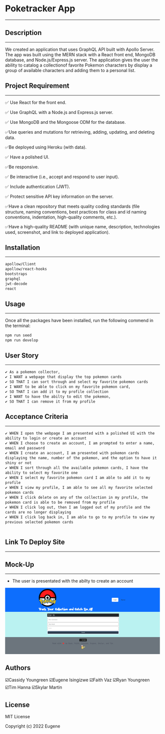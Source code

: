 # Poketracker App
---

## Description

---

We created an application that uses GraphQL API built with Apollo Server. The app was built using the MERN stack with a React front end, MongoDB database, and Node.js/Express.js server. The application  gives the user the ability to catalog a collectionof favorite Pokemon characters by display a group of available characters and adding them to a personal list.



## Project Requirement 
--- 

✅ Use React for the front end.

✅ Use GraphQL with a Node.js and Express.js server.

✅ Use MongoDB and the Mongoose ODM for the database.

✅Use queries and mutations for retrieving, adding, updating, and deleting data.

✅Be deployed using Heroku (with data).

✅ Have a polished UI.

✅Be responsive.

✅ Be interactive (i.e., accept and respond to user input).

✅ Include authentication (JWT).

✅ Protect sensitive API key information on the server.

✅Have a clean repository that meets quality coding standards (file structure, naming conventions, best practices for class and id naming conventions, indentation, high-quality comments, etc.).

✅Have a high-quality README (with unique name, description, technologies used, screenshot, and link to deployed application).

## Installation 
---

```
apollow/Client
apollow/react-hooks
bootstraps
graphql
jwt-decode
react
```

## Usage 
---

Once all the packages have been installed, run the following commend in the terminal:
```
npm run seed
npm run develop

```


## User Story
---

```
✔️ As a pokemon collector, 
✔️ I WANT a webpage that display the top pokemon cards 
✔️ SO THAT I can sort through and select my favorite pokemon cards
✔️ I WANT to be able to click on my favorite pokemon card, 
✔️ SO THAT I can add it to my profile collection 
✔️ I WANT to have the abilty to edit the pokemon,
✔️ SO THAT I can remove it from my profile 

```
## Acceptance Criteria 
---
```
✔️ WHEN I open the webpage I am presented with a polished UI with the ability to login or create an account
✔️ WHEN I choose to create an account, I am prompted to enter a name, email and password
✔️ WHEN I create an account, I am presented with pokemon cards displaying the name, number of the pokemon, and the option to have it shiny or not
✔️ WHEN I sort through all the available pokemon cards, I have the ability to select my favorite one
✔️ WHEN I select my favorite pokemon card I am able to add it to my profile
✔️ WHEN I view my profile, I am able to see all my favorite selected pokemon cards
✔️ WHEN I click delete on any of the collection in my profile, the pokemon card is able to be removed from my profile 
✔️ WHEN I click log out, then I am logged out of my profile and the cards are no longer displaying
✔️ WHEN I click log back in, I am able to go to my profile to view my previous selected pokemon cards


```

## Link To Deploy Site
---

## Mock-Up
---
* The user is presentated with the abilty to create an account 

![sign up page](./client/public/images/mock-up.png)



## Authors
  ☑️Cassidy Youngreen 
  ☑️Eugene Isingizwe
  ☑️Faith Vaz
  ☑️Ryan Youngreen
  ☑️Tim Hanna
  ☑️Skylar Martin 

## License
MIT License

Copyright (c) 2022 Eugene



